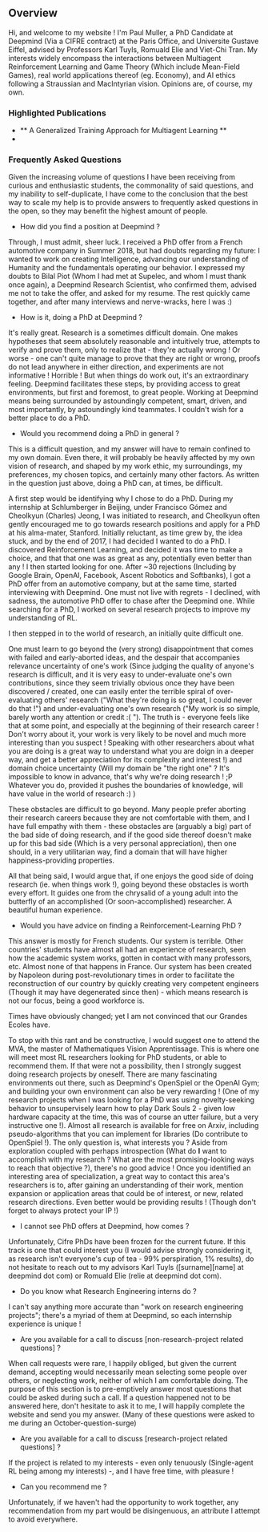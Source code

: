## Overview

Hi, and welcome to my website ! I'm Paul Muller, a PhD Candidate at Deepmind (Via a CIFRE contract) at the Paris Office, and Universite Gustave Eiffel, advised by Professors Karl Tuyls, Romuald Elie and Viet-Chi Tran. My interests widely encompass the interactions between Multiagent Reinforcement Learning and Game Theory (Which include Mean-Field Games), real world applications thereof (eg. Economy), and AI ethics following a Straussian and MacIntyrian vision. Opinions are, of course, my own.

### Highlighted Publications

- ** A Generalized Training Approach for Multiagent Learning **
- 

### Frequently Asked Questions

Given the increasing volume of questions I have been receiving from curious and enthusiastic students, the commonality of said questions, and my inability to self-duplicate,  I have come to the conclusion that the best way to scale my help is to provide answers to frequently asked questions in the open, so they may benefit the highest amount of people.  

- How did you find a position at Deepmind ?

Through, I must admit, sheer luck. I received a PhD offer from a French automotive company in Summer 2018, but had doubts regarding my future: I wanted to work on creating Intelligence, advancing our understanding of Humanity and the fundamentals operating our behavior. I expressed my doubts to Bilal Piot (Whom I had met at Supelec, and whom I must thank once again), a Deepmind Research Scientist, who confirmed them, advised me not to take the offer, and asked for my resume. The rest quickly came together, and after many interviews and nerve-wracks, here I was :) 


- How is it, doing a PhD at Deepmind ?

It's really great. Research is a sometimes difficult domain. One makes hypotheses that seem absolutely reasonable and intuitively true, attempts to verify and prove them, only to realize that - they're actually wrong ! Or worse - one can't quite manage to prove that they are right or wrong, proofs do not lead anywhere in either direction, and experiments are not informative ! Horrible ! But when things do work out, it's an extraordinary feeling. Deepmind facilitates these steps, by providing access to great environments, but first and foremost, to great people. Working at Deepmind means being surrounded by astoundingly competent, smart, driven, and most importantly, by astoundingly kind teammates. I couldn't wish for a better place to do a PhD.


- Would you recommend doing a PhD in general ?

This is a difficult question, and my answer will have to remain confined to my own domain. Even there, it will probably be heavily affected by my own vision of research, and shaped by my work ethic, my surroundings, my preferences, my chosen topics, and certainly many other factors. As written in the question just above, doing a PhD can, at times, be difficult.

A first step would be identifying why I chose to do a PhD. During my internship at Schlumberger in Beijing, under Francisco Gómez and Cheolkyun (Charles) Jeong, I was initiated to research, and Cheolkyun often gently encouraged me to go towards research positions and apply for a PhD at his alma-mater, Stanford. Initially reluctant, as time grew by, the idea stuck, and by the end of 2017, I had decided I wanted to do a PhD. I discovered Reinforcement Learning, and decided it was time to make a choice, and that that one was as great as any, potentially even better than any ! I then started looking for one. After ~30 rejections (Including by Google Brain, OpenAI, Facebook, Ascent Robotics and Softbanks), I got a PhD offer from an automotive company, but at the same time, started interviewing with Deepmind. One must not live with regrets - I declined, with sadness, the automotive PhD offer to chase after the Deepmind one. While searching for a PhD, I worked on several research projects to improve my understanding of RL. 

I then stepped in to the world of research, an initially quite difficult one. 

One must learn to go beyond the (very strong) disappointment that comes with failed and early-aborted ideas, and the despair that accompanies relevance uncertainty of one's work (Since judging the quality of anyone's research is difficult, and it is very easy to under-evaluate one's own contributions, since they seem trivially obvious once they have been discovered / created, one can easily enter the terrible spiral of over-evaluating others' research ("What they're doing is so great, I could never do that !") and under-evaluating one's own research ("My work is so simple, barely worth any attention or credit :( "). The truth is - everyone feels like that at some point, and especially at the beginning of their research career ! Don't worry about it, your work is very likely to be novel and much more interesting than you suspect ! Speaking with other researchers about what you are doing is a great way to understand what you are doign in a deeper way, and get a better appreciation for its complexity and interest !) and domain choice uncertainty (Will my domain be "the right one" ? It's impossible to know in advance, that's why we're doing research ! ;P Whatever you do, provided it pushes the boundaries of knowledge, will have value in the world of research :) )

These obstacles are difficult to go beyond. Many people prefer aborting their research careers because they are not comfortable with them, and I have full empathy with them - these obstacles are (arguably a big) part of the bad side of doing research, and if the good side thereof doesn't make up for this bad side (Which is a very personal appreciation), then one should, in a very utilitarian way, find a domain that will have higher happiness-providing properties.

All that being said, I would argue that, if one enjoys the good side of doing research (ie. when things work !), going beyond these obstacles is worth every effort. It guides one from the chrysalid of a young adult into the butterfly of an accomplished (Or soon-accomplished) researcher. A beautiful human experience.


- Would you have advice on finding a Reinforcement-Learning PhD ?

This answer is mostly for French students. Our system is terrible. Other countries' students have almost all had an experience of research, seen how the academic system works, gotten in contact with many professors, etc. Almost none of that happens in France. Our system has been created by Napoleon during post-revolutionary times in order to facilitate the reconstruction of our country by quickly creating very competent engineers (Though it may have degenerated since then) - which means research is not our focus, being a good workforce is.

Times have obviously changed; yet I am not convinced that our Grandes Ecoles have.

To stop with this rant and be constructive, I would suggest one to attend the MVA, the master of Mathematiques Vision Apprentissage. This is where one will meet most RL researchers looking for PhD students, or able to recommend them. If that were not a possibility, then I strongly suggest doing research projects by oneself. There are many fascinating environments out there, such as Deepmind's OpenSpiel or the OpenAI Gym; and building your own environment can also be very rewarding ! (One of my research projects when I was looking for a PhD was using novelty-seeking behavior to unsupervisely learn how to play Dark Souls 2 - given low hardware capacity at the time, this was of course an utter failure, but a very instructive one !). Almost all research is available for free on Arxiv, including pseudo-algorithms that you can implement for libraries (Do contribute to OpenSpiel !). The only question is, what interests you ? Aside from exploration coupled with perhaps introspection (What do **I** want to accomplish with my research ? What are the most promising-looking ways to reach that objective ?), there's no good advice ! Once you identified an interesting area of specialization, a great way to contact this area's researchers is to, after gaining an understanding of their work, mention expansion or application areas that could be of interest, or new, related research directions. Even better would be providing results ! (Though don't forget to always protect your IP !)


- I cannot see PhD offers at Deepmind, how comes ?

Unfortunately, Cifre PhDs have been frozen for the current future. If this track is one that could interest you (I would advise strongly considering it, as research isn't everyone's cup of tea - 99% perspiration, 1% results), do not hesitate to reach out to my advisors Karl Tuyls ([surname][name] at deepmind dot com) or Romuald Elie (relie at deepmind dot com). 


- Do you know what Research Engineering interns do ?

I can't say anything more accurate than "work on research engineering projects"; there's a myriad of them at Deepmind, so each internship experience is unique !


- Are you available for a call to discuss [non-research-project related questions] ?

When call requests were rare, I happily obliged, but given the current demand, accepting would necessarily mean selecting some people over others, or neglecting work, neither of which I am comfortable doing. The purpose of this section is to pre-emptively answer most questions that could be asked during such a call. If a question happened not to be answered here, don't hesitate to ask it to me, I will happily complete the website and send you my answer. (Many of these questions were asked to me during an October-question-surge)

- Are you available for a call to discuss [research-project related questions] ?

If the project is related to my interests - even only tenuously (Single-agent RL being among my interests) -, and I have free time, with pleasure !

- Can you recommend me ?

Unfortunately, if we haven't had the opportunity to work together, any recommendation from my part would be disingenuous, an attribute I attempt to avoid everywhere.
